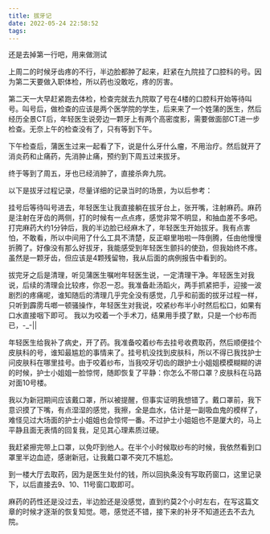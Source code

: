 ```yaml
---
title: 拔牙记
date: 2022-05-24 22:58:52
tags:
---
```

还是去掉第一行吧，用来做测试 

上周二的时候牙齿疼的不行，半边脸都肿了起来，赶紧在九院挂了口腔科的号。因为第二天要做入职体检，所以药也没敢吃，疼的厉害。

第二天一大早赶紧跑去体检，检查完就去九院取了号在4楼的口腔科开始等待叫号。叫号后，做检查的应该是两个医学院的学生，后来来了一个姓蒲的医生，然后经历全景CT后，年轻医生说旁边一颗牙上有两个高密度影，需要做面部CT进一步检查。无奈上午的检查没有了，只有等到下午。

下午检查后，蒲医生过来一起看了下，说是什么牙什么瘤，不用治疗。然后就开了消炎药和止痛药，先消肿止痛，预约到下周五过来拔牙。

终于等到了周五，牙也已经消肿了，直接杀奔九院。

以下是拔牙过程记录，尽量详细的记录当时的场景，为以后参考：

挂号后等待叫号进去，年轻医生让我直接躺在拔牙台上，张开嘴，注射麻药。麻药是注射在牙齿的两侧，打的时候有一点点疼，感觉非常不明显，和抽血差不多吧。打完麻药大约1分钟后，我的半边脸已经麻木了，年轻医生开始拔牙。我有点害怕，不敢看，所以中间用了什么工具不清楚，反正噼里啪啦一阵倒腾，任由他慢慢折腾了。好像没有那么好拔牙，我能感受到年轻医生颤抖的使劲，但我始终不疼。虽然是一颗牙齿，但应该是4颗残留物，我从后面的病例报告中看到的。

拔完牙之后是清理，听见蒲医生嘱咐年轻医生说，一定清理干净。年轻医生对我说，后续的清理会比较疼，你忍一忍。我准备赴汤蹈火，两手抓紧把手，迎接一波剧烈的疼痛呢，谁知随后的清理几乎完全没有感觉，几乎和前面的拔牙过程一样，只听到霹雳乓啷一顿骚操作，年轻医生对我说，咬紧纱布半小时然后松口，如果有口水直接咽下即可。
我以为咬着一个手术刀，结果用手摸了默，只是一个纱布而已，-_-||

年轻医生给我补了病史，开了药。我准备咬着纱布去挂号收费取药，然后顺便挂个皮肤科的号，谁知最尴尬的事情来了。挂号机没找到皮肤科，所以不得已我找护士问皮肤科在哪里挂号。由于咬着纱布，当我咬牙切齿的跟护士小姐姐模模糊糊的讲的时候，护士小姐姐一脸惊愕，随即恢复了平静：你怎么不带口罩？皮肤科在马路对面10号楼。

我以为新冠期间应该戴口罩，所以被提醒，但事实证明我想错了。戴口罩前，我下意识摸了下嘴，有点湿湿的感觉，我擦，全是血水，估计是一副吸血鬼的模样了，难怪见过大场面的护士小姐姐也会惊愕一番。不过护士小姐姐也不是厦大的，马上平静且面无表情的回复我，足见其心理素质过硬。

我赶紧擦完带上口罩，以免吓到他人。在半个小时候取纱布的时候，我依然看到口罩里半边血迹，感谢新冠，让我戴口罩不突兀不尴尬。

到一楼大厅去取药，因为是医生处付的钱，所以回执条没有写取药窗口，这里记录下，以后直接去9、10、11号窗口取即可。

麻药的药性还是没过去，半边脸还是没感觉，直到约莫2个小时左右，在写这篇文章的时候才逐渐的恢复知觉。嗯，感觉还不错，接下来的补牙不知道还去不去九院。